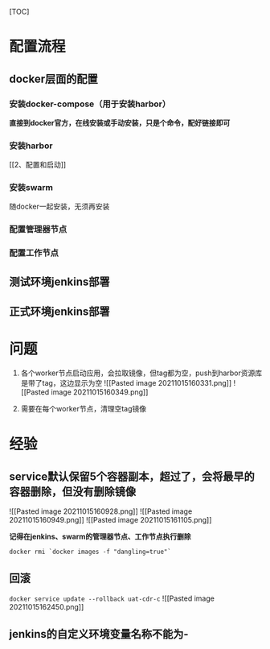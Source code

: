 [TOC]

# 配置流程
## docker层面的配置

### 安装docker-compose（用于安装harbor）
**直接到docker官方，在线安装或手动安装，只是个命令，配好链接即可**

### 安装harbor
[[2、配置和启动]]

### 安装swarm
随docker一起安装，无须再安装

### 配置管理器节点

### 配置工作节点

## 测试环境jenkins部署

## 正式环境jenkins部署



# 问题
1. 各个worker节点启动应用，会拉取镜像，但tag都为空，push到harbor资源库是带了tag，这边显示为空
![[Pasted image 20211015160331.png]]
![[Pasted image 20211015160349.png]]

2. 需要在每个worker节点，清理空tag镜像

# 经验
## service默认保留5个容器副本，超过了，会将最早的容器删除，但没有删除镜像
![[Pasted image 20211015160928.png]]
![[Pasted image 20211015160949.png]]
![[Pasted image 20211015161105.png]]

**记得在jenkins、swarm的管理器节点、工作节点执行删除**
```
docker rmi `docker images -f "dangling=true"`
```

## 回滚
`docker service update --rollback uat-cdr-c`
![[Pasted image 20211015162450.png]]

## jenkins的自定义环境变量名称不能为-

